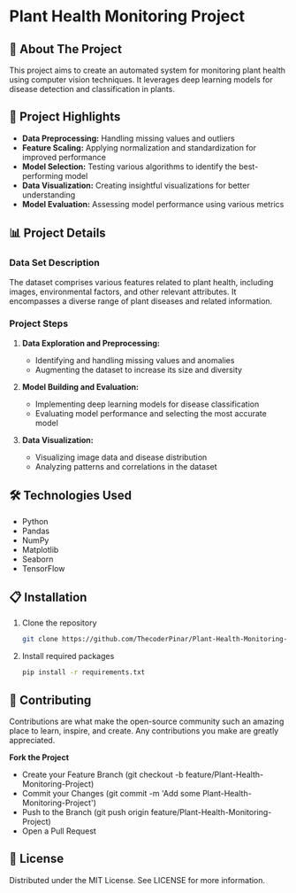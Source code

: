 # Plant Health Monitoring Project

## 🏡 About The Project

This project aims to create an automated system for monitoring plant health using computer vision techniques. It leverages deep learning models for disease detection and classification in plants.

## 🚀 Project Highlights

- **Data Preprocessing:** Handling missing values and outliers
- **Feature Scaling:** Applying normalization and standardization for improved performance
- **Model Selection:** Testing various algorithms to identify the best-performing model
- **Data Visualization:** Creating insightful visualizations for better understanding
- **Model Evaluation:** Assessing model performance using various metrics

## 📊 Project Details

### Data Set Description

The dataset comprises various features related to plant health, including images, environmental factors, and other relevant attributes. It encompasses a diverse range of plant diseases and related information.

### Project Steps

1. **Data Exploration and Preprocessing:**
   - Identifying and handling missing values and anomalies
   - Augmenting the dataset to increase its size and diversity

2. **Model Building and Evaluation:**
   - Implementing deep learning models for disease classification
   - Evaluating model performance and selecting the most accurate model

3. **Data Visualization:**
   - Visualizing image data and disease distribution
   - Analyzing patterns and correlations in the dataset

## 🛠️ Technologies Used

- Python
- Pandas
- NumPy
- Matplotlib
- Seaborn
- TensorFlow

## 📋 Installation

1. Clone the repository
   ```sh
   git clone https://github.com/ThecoderPinar/Plant-Health-Monitoring-Project.git
2. Install required packages
   ```sh
   pip install -r requirements.txt

## 🤝 Contributing
Contributions are what make the open-source community such an amazing place to learn, inspire, and create. Any contributions you make are greatly appreciated.

  **Fork the Project**
- Create your Feature Branch (git checkout -b feature/Plant-Health-Monitoring-Project)
- Commit your Changes (git commit -m 'Add some Plant-Health-Monitoring-Project')
- Push to the Branch (git push origin feature/Plant-Health-Monitoring-Project)
- Open a Pull Request

## 📝 License
Distributed under the MIT License. See LICENSE for more information.
